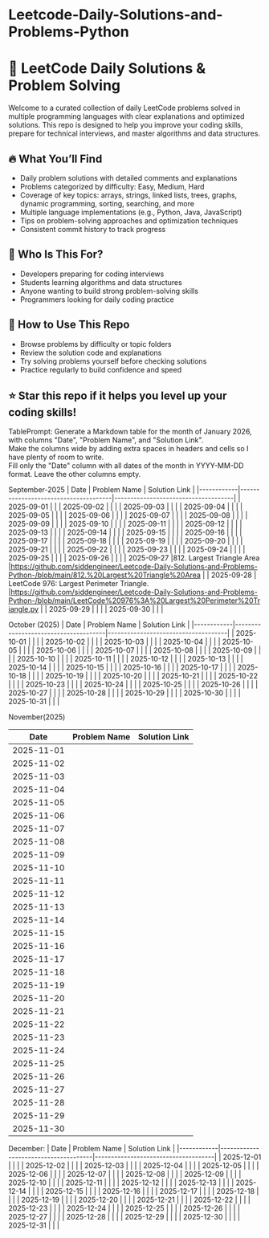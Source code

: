 # Leetcode-Daily-Solutions-and-Problems-Python

# 🧩 LeetCode Daily Solutions & Problem Solving

Welcome to a curated collection of daily LeetCode problems solved in multiple programming languages with clear explanations and optimized solutions. This repo is designed to help you improve your coding skills, prepare for technical interviews, and master algorithms and data structures.

## 🔥 What You’ll Find

- Daily problem solutions with detailed comments and explanations
- Problems categorized by difficulty: Easy, Medium, Hard
- Coverage of key topics: arrays, strings, linked lists, trees, graphs, dynamic programming, sorting, searching, and more
- Multiple language implementations (e.g., Python, Java, JavaScript)
- Tips on problem-solving approaches and optimization techniques
- Consistent commit history to track progress

## 🎯 Who Is This For?

- Developers preparing for coding interviews
- Students learning algorithms and data structures
- Anyone wanting to build strong problem-solving skills
- Programmers looking for daily coding practice

## 📅 How to Use This Repo

- Browse problems by difficulty or topic folders
- Review the solution code and explanations
- Try solving problems yourself before checking solutions
- Practice regularly to build confidence and speed

## ⭐ Star this repo if it helps you level up your coding skills!

TablePrompt:
Generate a Markdown table for the month of January 2026, with columns "Date", "Problem Name", and "Solution Link".  
Make the columns wide by adding extra spaces in headers and cells so I have plenty of room to write.  
Fill only the "Date" column with all dates of the month in YYYY-MM-DD format. Leave the other columns empty.





September-2025
| Date       | Problem Name                           | Solution Link                     |
|------------|--------------------------------------|-------------------------------------|
| 2025-09-01 |                        |
| 2025-09-02 |                                      |                                     |
| 2025-09-03 |                                      |                                     |
| 2025-09-04 |                                      |                                     |
| 2025-09-05 |                                      |                                     |
| 2025-09-06 |                                      |                                     |
| 2025-09-07 |                                      |                                     |
| 2025-09-08 |                                      |                                     |
| 2025-09-09 |                                      |                                     |
| 2025-09-10 |                                      |                                     |
| 2025-09-11 |                                      |                                     |
| 2025-09-12 |                                      |                                     |
| 2025-09-13 |                                      |                                     |
| 2025-09-14 |                                      |                                     |
| 2025-09-15 |                                      |                                     |
| 2025-09-16 |                                      |                                     |
| 2025-09-17 |                                      |                                     |
| 2025-09-18 |                                      |                                     |
| 2025-09-19 |                                      |                                     |
| 2025-09-20 |                                      |                                     |
| 2025-09-21 |                                      |                                     |
| 2025-09-22 |                                      |                                     |
| 2025-09-23 |                                      |                                     |
| 2025-09-24 |                                      |                                     |
| 2025-09-25 |                                      |                                     |
| 2025-09-26 |                                      |                                     |
| 2025-09-27 |812. Largest Triangle Area                                      |https://github.com/siddengineer/Leetcode-Daily-Solutions-and-Problems-Python-/blob/main/812.%20Largest%20Triangle%20Area                                     |
| 2025-09-28 | LeetCode 976: Largest Perimeter Triangle.                                     |https://github.com/siddengineer/Leetcode-Daily-Solutions-and-Problems-Python-/blob/main/LeetCode%20976%3A%20Largest%20Perimeter%20Triangle.py                                     |
| 2025-09-29 |                                      |                                     |
| 2025-09-30 |                                      |                                     |

October (2025)
| Date       | Problem Name                           | Solution Link                         |
|------------|--------------------------------------|-------------------------------------|
| 2025-10-01 |                                      |                                     |
| 2025-10-02 |                                      |                                     |
| 2025-10-03 |                                      |                                     |
| 2025-10-04 |                                      |                                     |
| 2025-10-05 |                                      |                                     |
| 2025-10-06 |                                      |                                     |
| 2025-10-07 |                                      |                                     |
| 2025-10-08 |                                      |                                     |
| 2025-10-09 |                                      |                                     |
| 2025-10-10 |                                      |                                     |
| 2025-10-11 |                                      |                                     |
| 2025-10-12 |                                      |                                     |
| 2025-10-13 |                                      |                                     |
| 2025-10-14 |                                      |                                     |
| 2025-10-15 |                                      |                                     |
| 2025-10-16 |                                      |                                     |
| 2025-10-17 |                                      |                                     |
| 2025-10-18 |                                      |                                     |
| 2025-10-19 |                                      |                                     |
| 2025-10-20 |                                      |                                     |
| 2025-10-21 |                                      |                                     |
| 2025-10-22 |                                      |                                     |
| 2025-10-23 |                                      |                                     |
| 2025-10-24 |                                      |                                     |
| 2025-10-25 |                                      |                                     |
| 2025-10-26 |                                      |                                     |
| 2025-10-27 |                                      |                                     |
| 2025-10-28 |                                      |                                     |
| 2025-10-29 |                                      |                                     |
| 2025-10-30 |                                      |                                     |
| 2025-10-31 |                                      |                                     |

November(2025)

| Date       | Problem Name                           | Solution Link                         |
|------------|--------------------------------------|-------------------------------------|
| 2025-11-01 |                                      |                                     |
| 2025-11-02 |                                      |                                     |
| 2025-11-03 |                                      |                                     |
| 2025-11-04 |                                      |                                     |
| 2025-11-05 |                                      |                                     |
| 2025-11-06 |                                      |                                     |
| 2025-11-07 |                                      |                                     |
| 2025-11-08 |                                      |                                     |
| 2025-11-09 |                                      |                                     |
| 2025-11-10 |                                      |                                     |
| 2025-11-11 |                                      |                                     |
| 2025-11-12 |                                      |                                     |
| 2025-11-13 |                                      |                                     |
| 2025-11-14 |                                      |                                     |
| 2025-11-15 |                                      |                                     |
| 2025-11-16 |                                      |                                     |
| 2025-11-17 |                                      |                                     |
| 2025-11-18 |                                      |                                     |
| 2025-11-19 |                                      |                                     |
| 2025-11-20 |                                      |                                     |
| 2025-11-21 |                                      |                                     |
| 2025-11-22 |                                      |                                     |
| 2025-11-23 |                                      |                                     |
| 2025-11-24 |                                      |                                     |
| 2025-11-25 |                                      |                                     |
| 2025-11-26 |                                      |                                     |
| 2025-11-27 |                                      |                                     |
| 2025-11-28 |                                      |                                     |
| 2025-11-29 |                                      |                                     |
| 2025-11-30 |                                      |                                     |

December:
| Date       | Problem Name                           | Solution Link                         |
|------------|--------------------------------------|-------------------------------------|
| 2025-12-01 |                                      |                                     |
| 2025-12-02 |                                      |                                     |
| 2025-12-03 |                                      |                                     |
| 2025-12-04 |                                      |                                     |
| 2025-12-05 |                                      |                                     |
| 2025-12-06 |                                      |                                     |
| 2025-12-07 |                                      |                                     |
| 2025-12-08 |                                      |                                     |
| 2025-12-09 |                                      |                                     |
| 2025-12-10 |                                      |                                     |
| 2025-12-11 |                                      |                                     |
| 2025-12-12 |                                      |                                     |
| 2025-12-13 |                                      |                                     |
| 2025-12-14 |                                      |                                     |
| 2025-12-15 |                                      |                                     |
| 2025-12-16 |                                      |                                     |
| 2025-12-17 |                                      |                                     |
| 2025-12-18 |                                      |                                     |
| 2025-12-19 |                                      |                                     |
| 2025-12-20 |                                      |                                     |
| 2025-12-21 |                                      |                                     |
| 2025-12-22 |                                      |                                     |
| 2025-12-23 |                                      |                                     |
| 2025-12-24 |                                      |                                     |
| 2025-12-25 |                                      |                                     |
| 2025-12-26 |                                      |                                     |
| 2025-12-27 |                                      |                                     |
| 2025-12-28 |                                      |                                     |
| 2025-12-29 |                                      |                                     |
| 2025-12-30 |                                      |                                     |
| 2025-12-31 |                                      |                                     |












